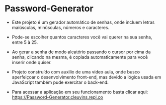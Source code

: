 # Password-Generator

- Este projeto é um gerador automático de senhas, onde incluem letras maiúsculas, minúsculas, números e caracteres.
- Pode-se escolher quantos caracteres você vai querer na sua senha, entre 5 à 25.
- Ao gerar a senha de modo aleatório passando o cursor por cima da senha, clicando na mesma, é copiada automaticamente para você inserir onde quiser.
- Projeto construído com auxilio de uma video aula, onde busco aperfeiçoar o desenvolvimento front-end, mas devido a lógica usada em JavaScript também pude exercitar o back-end.

- Para acessar a aplicação em seu funcionamento basta clicar aqui: https://Password-Generator.cleuvins.repl.co
